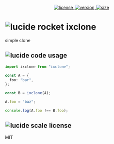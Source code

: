 <p align="center">
  <a title="license" href="https://github.com/flamrdevs/ixclone/blob/main/LICENSE">
    <picture>
      <source media="(prefers-color-scheme: dark)" srcset="https://none.deno.dev/npm/l?t=dark&n=ixclone">
      <img alt="license" src="https://none.deno.dev/npm/l?t=light&n=ixclone" hspace="1">
    </picture>
  </a>
  <a title="version" href="https://www.npmjs.com/package/ixclone">
    <picture>
      <source media="(prefers-color-scheme: dark)" srcset="https://none.deno.dev/npm/v?t=dark&n=ixclone">
      <img alt="version" src="https://none.deno.dev/npm/v?t=light&n=ixclone" hspace="1">
    </picture>
  </a>
  <a title="size" href="https://bundlejs.com/?q=ixclone">
    <picture>
      <source media="(prefers-color-scheme: dark)" srcset="https://none.deno.dev/bundlejs/mz?t=dark&n=ixclone">
      <img alt="size" src="https://none.deno.dev/bundlejs/mz?t=light&n=ixclone" hspace="1">
    </picture>
  </a>
</p>

<h1 id="ixclone">
  <picture>
    <source media="(prefers-color-scheme: dark)" srcset="https://none.deno.dev/ui/icon/lucide?t=dark&i=rocket">
    <img alt="lucide rocket" src="https://none.deno.dev/ui/icon/lucide?t=light&i=rocket" hspace="1">
  </picture>
  <span>
    ixclone
  </span>
</h1>

simple clone

<h2 id="usage">
  <picture>
    <source media="(prefers-color-scheme: dark)" srcset="https://none.deno.dev/ui/icon/lucide?t=dark&i=code">
    <img alt="lucide code" src="https://none.deno.dev/ui/icon/lucide?t=light&i=code" hspace="1">
  </picture>
  <span>
    usage
  </span>
</h2>

```ts
import ixclone from "ixclone";

const A = {
  foo: "bar",
};

const B = ixclone(A);

A.foo = "baz";

console.log(A.foo !== B.foo);
```

<h2 id="license">
  <picture>
    <source media="(prefers-color-scheme: dark)" srcset="https://none.deno.dev/ui/icon/lucide?t=dark&i=scale">
    <img alt="lucide scale" src="https://none.deno.dev/ui/icon/lucide?t=light&i=scale" hspace="1">
  </picture>
  <span>
    license
  </span>
</h2>

MIT

